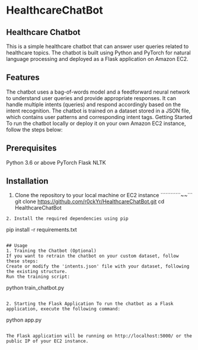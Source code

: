 # HealthcareChatBot
## Healthcare Chatbot

This is a simple healthcare chatbot that can answer user queries related to healthcare topics. The chatbot is built using Python and PyTorch for natural language processing and deployed as a Flask application on Amazon EC2.

## Features
The chatbot uses a bag-of-words model and a feedforward neural network to understand user queries and provide appropriate responses.
It can handle multiple intents (queries) and respond accordingly based on the intent recognition.
The chatbot is trained on a dataset stored in a JSON file, which contains user patterns and corresponding intent tags.
Getting Started
To run the chatbot locally or deploy it on your own Amazon EC2 instance, follow the steps below:

## Prerequisites
Python 3.6 or above
PyTorch
Flask
NLTK

## Installation

1. Clone the repository to your local machine or EC2 instance
````````````~~```
git clone https://github.com/r0ckYr/HealthcareChatBot.git
cd HealthcareChatBot
```
2. Install the required dependencies using pip
```
pip install -r requirements.txt
```

## Usage
1. Training the Chatbot (Optional)
If you want to retrain the chatbot on your custom dataset, follow these steps:
Create or modify the 'intents.json' file with your dataset, following the existing structure.
Run the training script:
```
python train_chatbot.py
```

2. Starting the Flask Application To run the chatbot as a Flask application, execute the following command:
```
python app.py
```

The Flask application will be running on http://localhost:5000/ or the public IP of your EC2 instance.
